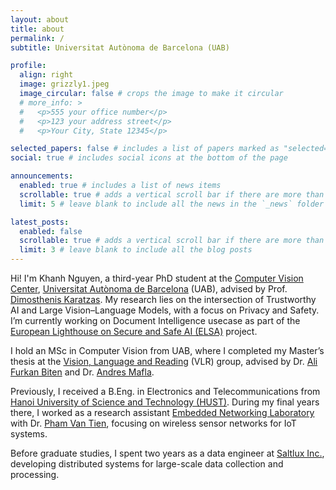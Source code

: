```yaml
---
layout: about
title: about
permalink: /
subtitle: Universitat Autònoma de Barcelona (UAB)

profile:
  align: right
  image: grizzly1.jpeg
  image_circular: false # crops the image to make it circular
  # more_info: >
  #   <p>555 your office number</p>
  #   <p>123 your address street</p>
  #   <p>Your City, State 12345</p>

selected_papers: false # includes a list of papers marked as "selected={true}"
social: true # includes social icons at the bottom of the page

announcements:
  enabled: true # includes a list of news items
  scrollable: true # adds a vertical scroll bar if there are more than 3 news items
  limit: 5 # leave blank to include all the news in the `_news` folder

latest_posts:
  enabled: false
  scrollable: true # adds a vertical scroll bar if there are more than 3 new posts items
  limit: 3 # leave blank to include all the blog posts
---
```


Hi! I'm Khanh Nguyen, a third-year PhD student at the [Computer Vision Center](https://www.cvc.uab.es), [Universitat Autònoma de Barcelona](https://www.uab.cat) (UAB), advised by Prof. [Dimosthenis Karatzas](https://www.karatzas.co.uk/people/dimosthenis-karatzas). My research lies on the intersection of Trustworthy AI and Large Vision–Language Models, with a focus on Privacy and Safety. I’m currently working on Document Intelligence usecase as part of the [European Lighthouse on Secure and Safe AI (ELSA)](https://elsa-ai.eu) project.

I hold an MSc in Computer Vision from UAB, where I completed my Master’s thesis at the [Vision, Language and Reading](https://www.karatzas.co.uk) (VLR) group, advised by Dr. [Ali Furkan Biten](https://github.com/furkanbiten) and Dr. [Andres Mafla](https://es.linkedin.com/in/andres-mafla-delgado-a17bb981).

Previously, I received a B.Eng. in Electronics and Telecommunications from [Hanoi University of Science and Technology (HUST)](https://hust.edu.vn). During my final years there, I worked as a research assistant [Embedded Networking Laboratory](https://www.facebook.com/lab411) with Dr. [Pham Van Tien](https://scholar.google.es/citations?user=8RuTs_kAAAAJ), focusing on wireless sensor networks for IoT systems.

Before graduate studies, I spent two years as a data engineer at [Saltlux Inc.](https://saltlux.vn), developing distributed systems for large-scale data collection and processing.

